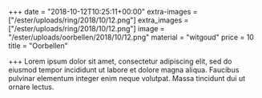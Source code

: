 +++
date = "2018-10-12T10:25:11+00:00"
extra-images = ["/ester/uploads/ring/2018/10/12.png"]
extra_images = ["/ester/uploads/ring/2018/10/12.png"]
image = "/ester/uploads/oorbellen/2018/10/12.png"
material = "witgoud"
price = 10
title = "Oorbellen"

+++
Lorem ipsum dolor sit amet, consectetur adipiscing elit, sed do eiusmod tempor incididunt ut labore et dolore magna aliqua. Faucibus pulvinar elementum integer enim neque volutpat. Massa tincidunt dui ut ornare lectus.